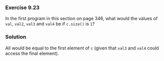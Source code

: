 ### Exercise 9.23

In the first program in this section on page 346, what would the values of
`val`, `val2`, `val3` and `val4` be if `c.size()` is `1`?

### Solution

All would be equal to the first element of `c` (given that `val3` and `val4`
could access the final element).
